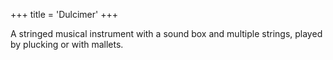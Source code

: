 +++
title = 'Dulcimer'
+++

A stringed musical instrument with a sound box and multiple strings, played by plucking or with mallets.
